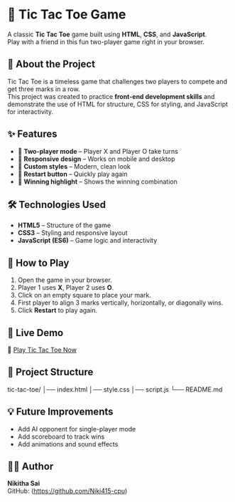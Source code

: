 # 🎯 Tic Tac Toe Game

A classic **Tic Tac Toe** game built using **HTML**, **CSS**, and **JavaScript**.  
Play with a friend in this fun two-player game right in your browser.

## 📌 About the Project
Tic Tac Toe is a timeless game that challenges two players to compete and get three marks in a row.  
This project was created to practice **front-end development skills** and demonstrate the use of HTML for structure, CSS for styling, and JavaScript for interactivity.

## ✨ Features
- 👫 **Two-player mode** – Player X and Player O take turns
- 📱 **Responsive design** – Works on mobile and desktop
- 🎨 **Custom styles** – Modern, clean look
- 🔄 **Restart button** – Quickly play again
- 🎯 **Winning highlight** – Shows the winning combination


## 🛠️ Technologies Used
- **HTML5** – Structure of the game
- **CSS3** – Styling and responsive layout
- **JavaScript (ES6)** – Game logic and interactivity


## 📖 How to Play
1. Open the game in your browser.
2. Player 1 uses **X**, Player 2 uses **O**.
3. Click on an empty square to place your mark.
4. First player to align 3 marks vertically, horizontally, or diagonally wins.
5. Click **Restart** to play again.


## 🚀 Live Demo
🔗 [Play Tic Tac Toe Now](https://Niki415-cpu.github.io/tic-tac-toe)

## 📂 Project Structure
tic-tac-toe/
│── index.html
│── style.css
│── script.js
└── README.md

## 💡 Future Improvements
- Add AI opponent for single-player mode
- Add scoreboard to track wins
- Add animations and sound effects

## 👨‍💻 Author
**Nikitha Sai**  
GitHub: (https://github.com/Niki415-cpu) 
